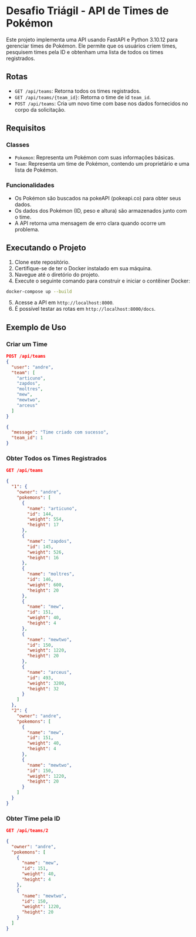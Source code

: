 # Desafio Triágil - API de Times de Pokémon

Este projeto implementa uma API usando FastAPI e Python 3.10.12 para gerenciar times de Pokémon. Ele permite que os usuários criem times, pesquisem times pela ID e obtenham uma lista de todos os times registrados.

## Rotas

- `GET /api/teams`: Retorna todos os times registrados.
- `GET /api/teams/{team_id}`: Retorna o time de id `team_id`.
- `POST /api/teams`: Cria um novo time com base nos dados fornecidos no corpo da solicitação.

## Requisitos

### Classes

- `Pokemon`: Representa um Pokémon com suas informações básicas.
- `Team`: Representa um time de Pokémon, contendo um proprietário e uma lista de Pokémon.

### Funcionalidades

- Os Pokémon são buscados na pokeAPI (pokeapi.co) para obter seus dados.
- Os dados dos Pokémon (ID, peso e altura) são armazenados junto com o time.
- A API retorna uma mensagem de erro clara quando ocorre um problema.

## Executando o Projeto

1. Clone este repositório.
2. Certifique-se de ter o Docker instalado em sua máquina.
3. Navegue até o diretório do projeto.
4. Execute o seguinte comando para construir e iniciar o contêiner Docker:

```bash
docker-compose up --build
```

5. Acesse a API em `http://localhost:8000`.
6. É possível testar as rotas em `http://localhost:8000/docs`.

## Exemplo de Uso

### Criar um Time
```json
POST /api/teams
{
  "user": "andre",
  "team": [
    "articuno",
    "zapdos",
    "moltres",
    "mew",
    "mewtwo",
    "arceus"
  ]
}
```
```json
{
  "message": "Time criado com sucesso",
  "team_id": 1
}
```

### Obter Todos os Times Registrados
```json
GET /api/teams
```
```json
{
  "1": {
    "owner": "andre",
    "pokemons": [
      {
        "name": "articuno",
        "id": 144,
        "weight": 554,
        "height": 17
      },
      {
        "name": "zapdos",
        "id": 145,
        "weight": 526,
        "height": 16
      },
      {
        "name": "moltres",
        "id": 146,
        "weight": 600,
        "height": 20
      },
      {
        "name": "mew",
        "id": 151,
        "weight": 40,
        "height": 4
      },
      {
        "name": "mewtwo",
        "id": 150,
        "weight": 1220,
        "height": 20
      },
      {
        "name": "arceus",
        "id": 493,
        "weight": 3200,
        "height": 32
      }
    ]
  },
  "2": {
    "owner": "andre",
    "pokemons": [
      {
        "name": "mew",
        "id": 151,
        "weight": 40,
        "height": 4
      },
      {
        "name": "mewtwo",
        "id": 150,
        "weight": 1220,
        "height": 20
      }
    ]
  }
}
```

### Obter Time pela ID
```json
GET /api/teams/2
```
```json
{
  "owner": "andre",
  "pokemons": [
    {
      "name": "mew",
      "id": 151,
      "weight": 40,
      "height": 4
    },
    {
      "name": "mewtwo",
      "id": 150,
      "weight": 1220,
      "height": 20
    }
  ]
}
```
